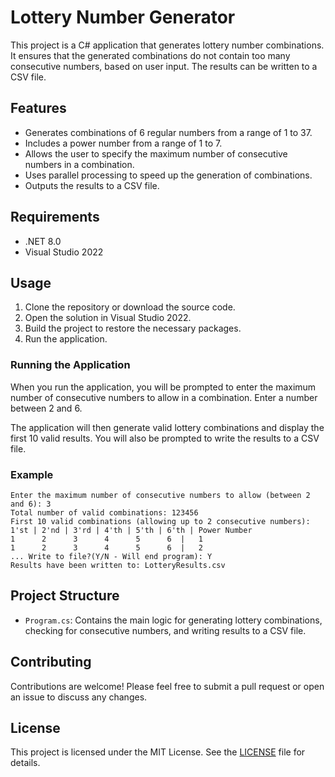 # Lottery Number Generator

This project is a C# application that generates lottery number combinations. It ensures that the generated combinations do not contain too many consecutive numbers, based on user input. The results can be written to a CSV file.

## Features

- Generates combinations of 6 regular numbers from a range of 1 to 37.
- Includes a power number from a range of 1 to 7.
- Allows the user to specify the maximum number of consecutive numbers in a combination.
- Uses parallel processing to speed up the generation of combinations.
- Outputs the results to a CSV file.

## Requirements

- .NET 8.0
- Visual Studio 2022

## Usage

1. Clone the repository or download the source code.
2. Open the solution in Visual Studio 2022.
3. Build the project to restore the necessary packages.
4. Run the application.

### Running the Application

When you run the application, you will be prompted to enter the maximum number of consecutive numbers to allow in a combination. Enter a number between 2 and 6.

The application will then generate valid lottery combinations and display the first 10 valid results. You will also be prompted to write the results to a CSV file.

### Example

```
Enter the maximum number of consecutive numbers to allow (between 2 and 6): 3
Total number of valid combinations: 123456
First 10 valid combinations (allowing up to 2 consecutive numbers):
1'st | 2'nd | 3'rd | 4'th | 5'th | 6'th | Power Number
1      2      3      4      5      6  |   1
1      2      3      4      5      6  |   2
... Write to file?(Y/N - Will end program): Y 
Results have been written to: LotteryResults.csv
```

## Project Structure

- `Program.cs`: Contains the main logic for generating lottery combinations, checking for consecutive numbers, and writing results to a CSV file.

## Contributing

Contributions are welcome! Please feel free to submit a pull request or open an issue to discuss any changes.

## License

This project is licensed under the MIT License. See the [LICENSE](LICENSE) file for details.
